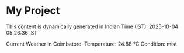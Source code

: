 # My Project

This content is dynamically generated in Indian Time (IST): 2025-10-04 05:26:36 IST


Current Weather in Coimbatore:
Temperature: 24.88 °C
Condition: mist
